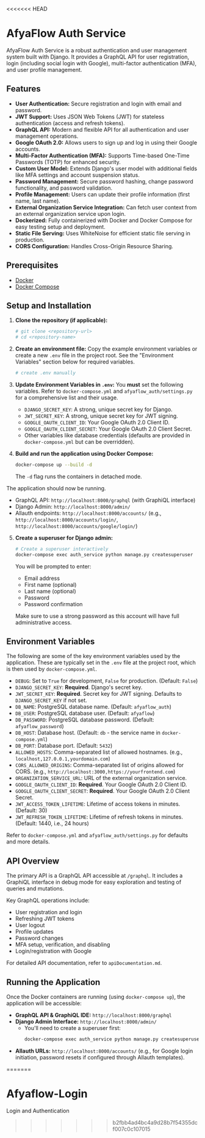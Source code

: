 <<<<<<< HEAD
# AfyaFlow Auth Service

AfyaFlow Auth Service is a robust authentication and user management system built with Django. It provides a GraphQL API for user registration, login (including social login with Google), multi-factor authentication (MFA), and user profile management. 

## Features

*   **User Authentication:** Secure registration and login with email and password.
*   **JWT Support:** Uses JSON Web Tokens (JWT) for stateless authentication (access and refresh tokens).
*   **GraphQL API:** Modern and flexible API for all authentication and user management operations.
*   **Google OAuth 2.0:** Allows users to sign up and log in using their Google accounts.
*   **Multi-Factor Authentication (MFA):** Supports Time-based One-Time Passwords (TOTP) for enhanced security.
*   **Custom User Model:** Extends Django's user model with additional fields like MFA settings and account suspension status.
*   **Password Management:** Secure password hashing, change password functionality, and password validation.
*   **Profile Management:** Users can update their profile information (first name, last name).
*   **External Organization Service Integration:** Can fetch user context from an external organization service upon login.
*   **Dockerized:** Fully containerized with Docker and Docker Compose for easy testing setup and deployment.
*   **Static File Serving:** Uses WhiteNoise for efficient static file serving in production.
*   **CORS Configuration:** Handles Cross-Origin Resource Sharing.

## Prerequisites

*   [Docker](https://www.docker.com/get-started)
*   [Docker Compose](https://docs.docker.com/compose/install/)

## Setup and Installation

1.  **Clone the repository (if applicable):**
    ```bash
    # git clone <repository-url>
    # cd <repository-name>
    ```

2.  **Create an environment file:**
    Copy the example environment variables or create a new `.env` file in the project root. See the "Environment Variables" section below for required variables.
    ```bash
    # create .env manually
    ```

3.  **Update Environment Variables in `.env`:**
    You **must** set the following variables. Refer to `docker-compose.yml` and `afyaflow_auth/settings.py` for a comprehensive list and their usage.
    *   `DJANGO_SECRET_KEY`: A strong, unique secret key for Django.
    *   `JWT_SECRET_KEY`: A strong, unique secret key for JWT signing.
    *   `GOOGLE_OAUTH_CLIENT_ID`: Your Google OAuth 2.0 Client ID.
    *   `GOOGLE_OAUTH_CLIENT_SECRET`: Your Google OAuth 2.0 Client Secret.
    *   Other variables like database credentials (defaults are provided in `docker-compose.yml` but can be overridden).

4.  **Build and run the application using Docker Compose:**
    ```bash
    docker-compose up --build -d
    ```
    The `-d` flag runs the containers in detached mode.

The application should now be running.
*   GraphQL API: `http://localhost:8000/graphql` (with GraphiQL interface)
*   Django Admin: `http://localhost:8000/admin/`
*   Allauth endpoints: `http://localhost:8000/accounts/` (e.g., `http://localhost:8000/accounts/login/`, `http://localhost:8000/accounts/google/login/`)

5.  **Create a superuser for Django admin:**
    ```bash
    # Create a superuser interactively
    docker-compose exec auth_service python manage.py createsuperuser
    ```
    You will be prompted to enter:
    - Email address
    - First name (optional)
    - Last name (optional) 
    - Password
    - Password confirmation

    Make sure to use a strong password as this account will have full administrative access.


## Environment Variables

The following are some of the key environment variables used by the application. These are typically set in the `.env` file at the project root, which is then used by `docker-compose.yml`.

*   `DEBUG`: Set to `True` for development, `False` for production. (Default: `False`)
*   `DJANGO_SECRET_KEY`: **Required**. Django's secret key.
*   `JWT_SECRET_KEY`: **Required**. Secret key for JWT signing. Defaults to `DJANGO_SECRET_KEY` if not set.
*   `DB_NAME`: PostgreSQL database name. (Default: `afyaflow_auth`)
*   `DB_USER`: PostgreSQL database user. (Default: `afyaflow`)
*   `DB_PASSWORD`: PostgreSQL database password. (Default: `afyaflow_password`)
*   `DB_HOST`: Database host. (Default: `db` - the service name in `docker-compose.yml`)
*   `DB_PORT`: Database port. (Default: `5432`)
*   `ALLOWED_HOSTS`: Comma-separated list of allowed hostnames. (e.g., `localhost,127.0.0.1,yourdomain.com`)
*   `CORS_ALLOWED_ORIGINS`: Comma-separated list of origins allowed for CORS. (e.g., `http://localhost:3000,https://yourfrontend.com`)
*   `ORGANIZATION_SERVICE_URL`: URL of the external organization service.
*   `GOOGLE_OAUTH_CLIENT_ID`: **Required**. Your Google OAuth 2.0 Client ID.
*   `GOOGLE_OAUTH_CLIENT_SECRET`: **Required**. Your Google OAuth 2.0 Client Secret.
*   `JWT_ACCESS_TOKEN_LIFETIME`: Lifetime of access tokens in minutes. (Default: 30)
*   `JWT_REFRESH_TOKEN_LIFETIME`: Lifetime of refresh tokens in minutes. (Default: 1440, i.e., 24 hours)

Refer to `docker-compose.yml` and `afyaflow_auth/settings.py` for defaults and more details.

## API Overview

The primary API is a GraphQL API accessible at `/graphql`. It includes a GraphiQL interface in debug mode for easy exploration and testing of queries and mutations.

Key GraphQL operations include:
*   User registration and login
*   Refreshing JWT tokens
*   User logout
*   Profile updates
*   Password changes
*   MFA setup, verification, and disabling
*   Login/registration with Google

For detailed API documentation, refer to `apiDocumentation.md`.

## Running the Application

Once the Docker containers are running (using `docker-compose up`), the application will be accessible:

*   **GraphQL API & GraphiQL IDE:** `http://localhost:8000/graphql`
*   **Django Admin Interface:** `http://localhost:8000/admin/`
    *   You'll need to create a superuser first:
        ```bash
        docker-compose exec auth_service python manage.py createsuperuser
        ```
*   **Allauth URLs:** `http://localhost:8000/accounts/` (e.g., for Google login initiation, password resets if configured through Allauth templates).


=======
# Afyaflow-Login
Login and Authentication
>>>>>>> b2fbb4ad4bc4a9d28b7f54355dcf007c0c107015
